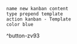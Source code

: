 
```button
name new kanban content 
type prepend template
action kanban - Template
color blue
```
^button-zv93